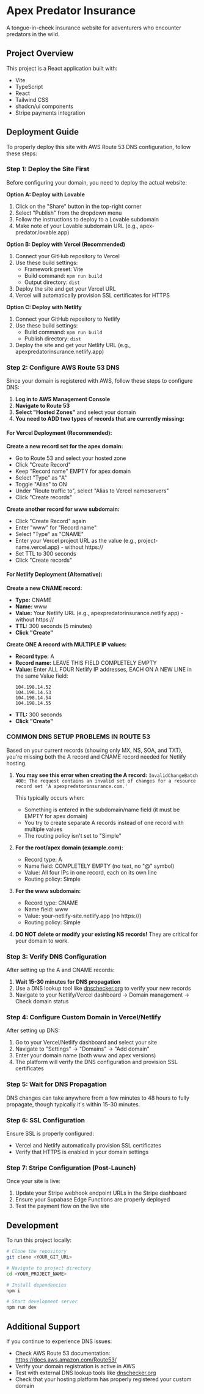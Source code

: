 
# Apex Predator Insurance

A tongue-in-cheek insurance website for adventurers who encounter predators in the wild.

## Project Overview

This project is a React application built with:
- Vite
- TypeScript
- React 
- Tailwind CSS
- shadcn/ui components
- Stripe payments integration

## Deployment Guide

To properly deploy this site with AWS Route 53 DNS configuration, follow these steps:

### Step 1: Deploy the Site First

Before configuring your domain, you need to deploy the actual website:

**Option A: Deploy with Lovable**
1. Click on the "Share" button in the top-right corner
2. Select "Publish" from the dropdown menu
3. Follow the instructions to deploy to a Lovable subdomain
4. Make note of your Lovable subdomain URL (e.g., apex-predator.lovable.app)

**Option B: Deploy with Vercel (Recommended)**
1. Connect your GitHub repository to Vercel
2. Use these build settings:
   - Framework preset: Vite
   - Build command: `npm run build`
   - Output directory: `dist`
3. Deploy the site and get your Vercel URL
4. Vercel will automatically provision SSL certificates for HTTPS

**Option C: Deploy with Netlify**
1. Connect your GitHub repository to Netlify
2. Use these build settings:
   - Build command: `npm run build`
   - Publish directory: `dist`
3. Deploy the site and get your Netlify URL (e.g., apexpredatorinsurance.netlify.app)

### Step 2: Configure AWS Route 53 DNS

Since your domain is registered with AWS, follow these steps to configure DNS:

1. **Log in to AWS Management Console**
2. **Navigate to Route 53**
3. **Select "Hosted Zones"** and select your domain
4. **You need to ADD two types of records that are currently missing:**

#### For Vercel Deployment (Recommended):

**Create a new record set for the apex domain:**
- Go to Route 53 and select your hosted zone
- Click "Create Record"
- Keep "Record name" EMPTY for apex domain
- Select "Type" as "A"
- Toggle "Alias" to ON
- Under "Route traffic to", select "Alias to Vercel nameservers"
- Click "Create records"

**Create another record for www subdomain:**
- Click "Create Record" again
- Enter "www" for "Record name"
- Select "Type" as "CNAME"
- Enter your Vercel project URL as the value (e.g., project-name.vercel.app) - without https://
- Set TTL to 300 seconds
- Click "Create records"

#### For Netlify Deployment (Alternative):

**Create a new CNAME record:**
   - **Type:** CNAME
   - **Name:** www
   - **Value:** Your Netlify URL (e.g., apexpredatorinsurance.netlify.app) - without https://
   - **TTL:** 300 seconds (5 minutes)
   - **Click "Create"**

**Create ONE A record with MULTIPLE IP values:**
   - **Record type:** A
   - **Record name:** LEAVE THIS FIELD COMPLETELY EMPTY
   - **Value:** Enter ALL FOUR Netlify IP addresses, EACH ON A NEW LINE in the same Value field:
     ```
     104.198.14.52
     104.198.14.53
     104.198.14.54
     104.198.14.55
     ```
   - **TTL:** 300 seconds
   - **Click "Create"**

### COMMON DNS SETUP PROBLEMS IN ROUTE 53

Based on your current records (showing only MX, NS, SOA, and TXT), you're missing both the A record and CNAME record needed for Netlify hosting.

1. **You may see this error when creating the A record:**
   `InvalidChangeBatch 400: The request contains an invalid set of changes for a resource record set 'A apexpredatorinsurance.com.'`

   This typically occurs when:
   - Something is entered in the subdomain/name field (it must be EMPTY for apex domain)
   - You try to create separate A records instead of one record with multiple values
   - The routing policy isn't set to "Simple"

2. **For the root/apex domain (example.com):**
   - Record type: A
   - Name field: COMPLETELY EMPTY (no text, no "@" symbol)
   - Value: All four IPs in one record, each on its own line
   - Routing policy: Simple

3. **For the www subdomain:**
   - Record type: CNAME
   - Name field: www
   - Value: your-netlify-site.netlify.app (no https://)
   - Routing policy: Simple

4. **DO NOT delete or modify your existing NS records!** They are critical for your domain to work.

### Step 3: Verify DNS Configuration

After setting up the A and CNAME records:

1. **Wait 15-30 minutes for DNS propagation**
2. Use a DNS lookup tool like [dnschecker.org](https://dnschecker.org/) to verify your new records
3. Navigate to your Netlify/Vercel dashboard → Domain management → Check domain status

### Step 4: Configure Custom Domain in Vercel/Netlify

After setting up DNS:

1. Go to your Vercel/Netlify dashboard and select your site
2. Navigate to "Settings" → "Domains" → "Add domain"
3. Enter your domain name (both www and apex versions)
4. The platform will verify the DNS configuration and provision SSL certificates

### Step 5: Wait for DNS Propagation

DNS changes can take anywhere from a few minutes to 48 hours to fully propagate, though typically it's within 15-30 minutes.

### Step 6: SSL Configuration

Ensure SSL is properly configured:
- Vercel and Netlify automatically provision SSL certificates
- Verify that HTTPS is enabled in your domain settings

### Step 7: Stripe Configuration (Post-Launch)

Once your site is live:
1. Update your Stripe webhook endpoint URLs in the Stripe dashboard
2. Ensure your Supabase Edge Functions are properly deployed
3. Test the payment flow on the live site

## Development

To run this project locally:

```sh
# Clone the repository
git clone <YOUR_GIT_URL>

# Navigate to project directory
cd <YOUR_PROJECT_NAME>

# Install dependencies
npm i

# Start development server
npm run dev
```

## Additional Support

If you continue to experience DNS issues:
- Check AWS Route 53 documentation: https://docs.aws.amazon.com/Route53/
- Verify your domain registration is active in AWS
- Test with external DNS lookup tools like [dnschecker.org](https://dnschecker.org/)
- Check that your hosting platform has properly registered your custom domain
